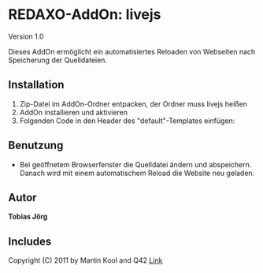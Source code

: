 REDAXO-AddOn: livejs
=======================

Version 1.0

Dieses AddOn ermöglicht ein automatisiertes Reloaden von Webseiten nach Speicherung der Quelldateien.


Installation
------------

1. Zip-Datei im AddOn-Ordner entpacken, der Ordner muss livejs heißen
2. AddOn installieren und aktivieren
3. Folgenden Code in den Header des "default"-Templates einfügen:
    <?php if (function_exists('getLivejs')) getLivejs() ?>

Benutzung
---------

* Bei geöffnetem Browserfenster die Quelldatei ändern und abspeichern. Danach wird mit einem automatischem Reload die Website neu geladen.

Autor
------------

**Tobias Jörg**

Includes
------------

Copyright (C) 2011 by Martin Kool and Q42 [Link](http://www.livejs.com/ "Live.js")
